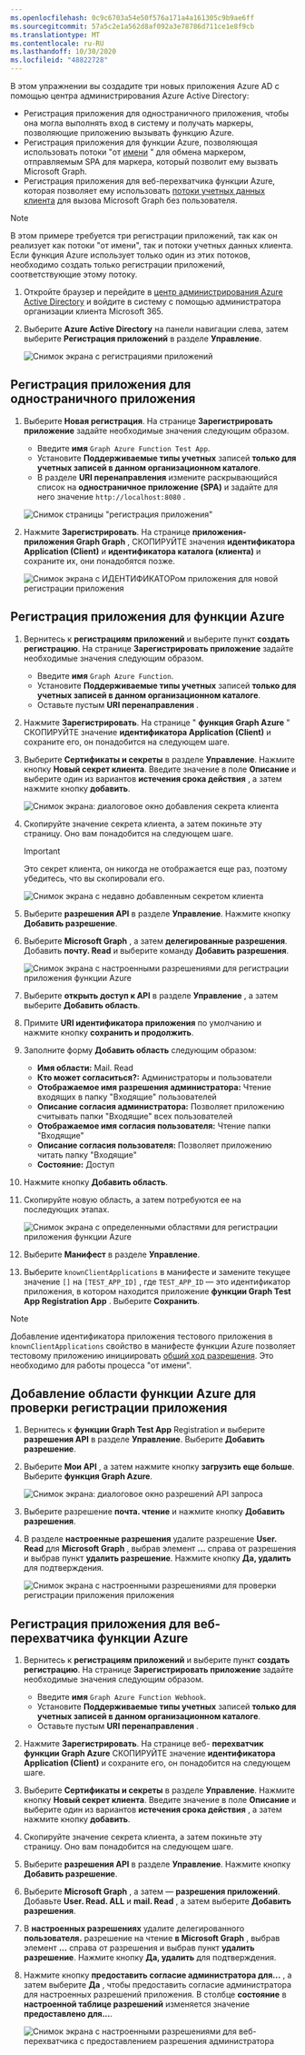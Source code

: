```yaml
---
ms.openlocfilehash: 0c9c6703a54e50f576a171a4a161305c9b9ae6ff
ms.sourcegitcommit: 57a5c2e1a562d8af092a3e78786d711ce1e8f9cb
ms.translationtype: MT
ms.contentlocale: ru-RU
ms.lasthandoff: 10/30/2020
ms.locfileid: "48822728"
---
```

<!-- markdownlint-disable MD002 MD041 -->

В этом упражнении вы создадите три новых приложения Azure AD с помощью центра администрирования Azure Active Directory:

- Регистрация приложения для одностраничного приложения, чтобы она могла выполнять вход в систему и получать маркеры, позволяющие приложению вызывать функцию Azure.
- Регистрация приложения для функции Azure, позволяющая использовать потоки "от [имени](https://docs.microsoft.com/azure/active-directory/develop/v2-oauth2-on-behalf-of-flow) " для обмена маркером, отправляемым SPA для маркера, который позволит ему вызвать Microsoft Graph.
- Регистрация приложения для веб-перехватчика функции Azure, которая позволяет ему использовать [потоки учетных данных клиента](https://docs.microsoft.com/azure/active-directory/develop/v2-oauth2-client-creds-grant-flow) для вызова Microsoft Graph без пользователя.

> [!NOTE]
> В этом примере требуется три регистрации приложений, так как он реализует как потоки "от имени", так и потоки учетных данных клиента. Если функция Azure использует только один из этих потоков, необходимо создать только регистрации приложений, соответствующие этому потоку.

1. Откройте браузер и перейдите в [центр администрирования Azure Active Directory](https://aad.portal.azure.com) и войдите в систему с помощью администратора организации клиента Microsoft 365.

1. Выберите **Azure Active Directory** на панели навигации слева, затем выберите **Регистрация приложений** в разделе **Управление**.

    ![Снимок экрана с регистрациями приложений ](./images/aad-portal-app-registrations.png)

## <a name="register-an-app-for-the-single-page-application"></a>Регистрация приложения для одностраничного приложения

1. Выберите **Новая регистрация**. На странице **Зарегистрировать приложение** задайте необходимые значения следующим образом.

    - Введите **имя** `Graph Azure Function Test App`.
    - Установите **Поддерживаемые типы учетных** записей **только для учетных записей в данном организационном каталоге**.
    - В разделе **URI перенаправления** измените раскрывающийся список на **одностраничное приложение (SPA)** и задайте для него значение `http://localhost:8080` .

    ![Снимок страницы "регистрация приложения"](./images/register-command-line-app.png)

1. Нажмите **Зарегистрировать**. На странице **приложения-приложения Graph Graph** , СКОПИРУЙТЕ значения **идентификатора Application (Client)** и **идентификатора каталога (клиента)** и сохраните их, они понадобятся позже.

    ![Снимок экрана с ИДЕНТИФИКАТОРом приложения для новой регистрации приложения](./images/aad-application-id.png)

## <a name="register-an-app-for-the-azure-function"></a>Регистрация приложения для функции Azure

1. Вернитесь к **регистрациям приложений** и выберите пункт **создать регистрацию**. На странице **Зарегистрировать приложение** задайте необходимые значения следующим образом.

    - Введите **имя** `Graph Azure Function`.
    - Установите **Поддерживаемые типы учетных** записей **только для учетных записей в данном организационном каталоге**.
    - Оставьте пустым **URI перенаправления** .

1. Нажмите **Зарегистрировать**. На странице " **функция Graph Azure** " СКОПИРУЙТЕ значение **идентификатора Application (Client)** и сохраните его, он понадобится на следующем шаге.

1. Выберите **Сертификаты и секреты** в разделе **Управление**. Нажмите кнопку **Новый секрет клиента**. Введите значение в поле **Описание** и выберите один из вариантов **истечения срока действия** , а затем нажмите кнопку **добавить**.

    ![Снимок экрана: диалоговое окно добавления секрета клиента](./images/aad-new-client-secret.png)

1. Скопируйте значение секрета клиента, а затем покиньте эту страницу. Оно вам понадобится на следующем шаге.

    > [!IMPORTANT]
    > Это секрет клиента, он никогда не отображается еще раз, поэтому убедитесь, что вы скопировали его.

    ![Снимок экрана с недавно добавленным секретом клиента](./images/aad-copy-client-secret.png)

1. Выберите **разрешения API** в разделе **Управление**. Нажмите кнопку **Добавить разрешение**.

1. Выберите **Microsoft Graph** , а затем **делегированные разрешения**. Добавить **почту. Read** и выберите команду **Добавить разрешения**.

    ![Снимок экрана с настроенными разрешениями для регистрации приложения функции Azure](./images/web-api-configured-permissions.png)

1. Выберите **открыть доступ к API** в разделе **Управление** , а затем выберите **Добавить область**.

1. Примите **URI идентификатора приложения** по умолчанию и нажмите кнопку **сохранить и продолжить**.

1. Заполните форму **Добавить область** следующим образом:

    - **Имя области:** Mail. Read
    - **Кто может согласиться?:** Администраторы и пользователи
    - **Отображаемое имя разрешения администратора:** Чтение входящих в папку "Входящие" пользователей
    - **Описание согласия администратора:** Позволяет приложению считывать папки "Входящие" всех пользователей
    - **Отображаемое имя согласия пользователя:** Чтение папки "Входящие"
    - **Описание согласия пользователя:** Позволяет приложению читать папку "Входящие"
    - **Состояние:** Доступ

1. Нажмите кнопку **Добавить область**.

1. Скопируйте новую область, а затем потребуются ее на последующих этапах.

    ![Снимок экрана с определенными областями для регистрации приложения функции Azure](./images/web-api-defined-scopes.png)

1. Выберите **Манифест** в разделе **Управление**.

1. Выберите `knownClientApplications` в манифесте и замените текущее значение `[]` на `[TEST_APP_ID]` , где `TEST_APP_ID` — это идентификатор приложения, в котором находится приложение **функции Graph Test App Registration App** . Выберите **Сохранить**.

> [!NOTE]
> Добавление идентификатора приложения тестового приложения в `knownClientApplications` свойство в манифесте функции Azure позволяет тестовому приложению инициировать [общий ход разрешения](https://docs.microsoft.com/azure/active-directory/develop/v2-oauth2-on-behalf-of-flow#default-and-combined-consent). Это необходимо для работы процесса "от имени".

## <a name="add-azure-function-scope-to-test-application-registration"></a>Добавление области функции Azure для проверки регистрации приложения

1. Вернитесь к **функции Graph Test App** Registration и выберите **разрешения API** в разделе **Управление**. Выберите **Добавить разрешение**.

1. Выберите **Мои API** , а затем нажмите кнопку **загрузить еще больше**. Выберите **функция Graph Azure**.

    ![Снимок экрана: диалоговое окно разрешений API запроса](./images/test-app-add-permissions.png)

1. Выберите разрешение **почта. чтение** и нажмите кнопку **Добавить разрешения**.

1. В разделе **настроенные разрешения** удалите разрешение **User. Read** для **Microsoft Graph** , выбрав элемент **...** справа от разрешения и выбрав пункт **удалить разрешение**. Нажмите кнопку **Да, удалить** для подтверждения.

    ![Снимок экрана с настроенными разрешениями для проверки регистрации приложения приложения](./images/test-app-configured-permissions.png)

## <a name="register-an-app-for-the-azure-function-webhook"></a>Регистрация приложения для веб-перехватчика функции Azure

1. Вернитесь к **регистрациям приложений** и выберите пункт **создать регистрацию**. На странице **Зарегистрировать приложение** задайте необходимые значения следующим образом.

    - Введите **имя** `Graph Azure Function Webhook`.
    - Установите **Поддерживаемые типы учетных** записей **только для учетных записей в данном организационном каталоге**.
    - Оставьте пустым **URI перенаправления** .

1. Нажмите **Зарегистрировать**. На странице веб- **перехватчик функции Graph Azure** СКОПИРУЙТЕ значение **идентификатора Application (Client)** и сохраните его, он понадобится на следующем шаге.

1. Выберите **Сертификаты и секреты** в разделе **Управление**. Нажмите кнопку **Новый секрет клиента**. Введите значение в поле **Описание** и выберите один из вариантов **истечения срока действия** , а затем нажмите кнопку **добавить**.

1. Скопируйте значение секрета клиента, а затем покиньте эту страницу. Оно вам понадобится на следующем шаге.

1. Выберите **разрешения API** в разделе **Управление**. Нажмите кнопку **Добавить разрешение**.

1. Выберите **Microsoft Graph** , а затем — **разрешения приложений**. Добавьте **User. Read. ALL** и **mail. Read** , а затем выберите **Добавить разрешения**.

1. В **настроенных разрешениях** удалите делегированного **пользователя.** разрешение на чтение **в Microsoft Graph** , выбрав элемент **...** справа от разрешения и выбрав пункт **удалить разрешение**. Нажмите кнопку **Да, удалить** для подтверждения.

1. Нажмите кнопку **предоставить согласие администратора для...** , а затем выберите **Да** , чтобы предоставить согласие администратора для настроенных разрешений приложения. В столбце **состояние** в **настроенной таблице разрешений** изменяется значение **предоставлено для...**.

    ![Снимок экрана с настроенными разрешениями для веб-перехватчика с предоставлением разрешения администратора](./images/webhook-configured-permissions.png)
